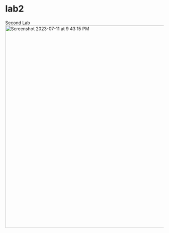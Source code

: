 # lab2
Second Lab
<img width="644" alt="Screenshot 2023-07-11 at 9 43 15 PM" src="https://github.com/SamaadTurner/lab2/assets/86858940/b11cad68-0b6f-4e99-a4e6-a06abcc07eef">
